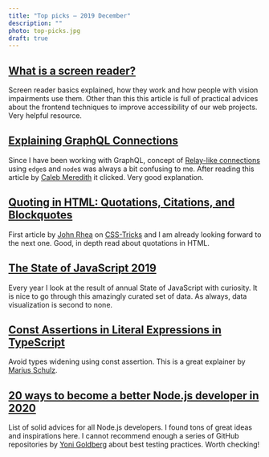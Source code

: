 ```yaml
---
title: "Top picks — 2019 December"
description: ""
photo: top-picks.jpg
draft: true
---
```


## [What is a screen reader?](https://axesslab.com/what-is-a-screen-reader/)

Screen reader basics explained, how they work and how people with vision impairments use them. Other than this this article is full of practical advices about the frontend techniques to improve accessibility of our web projects. Very helpful resource.

## [Explaining GraphQL Connections](https://blog.apollographql.com/explaining-graphql-connections-c48b7c3d6976)

Since I have been working with GraphQL, concept of [Relay-like connections](https://facebook.github.io/relay/graphql/connections.htm) using `edge`s and `node`s was always a bit confusing to me. After reading this article by [Caleb Meredith](https://twitter.com/calebmer) it clicked. Very good explanation.

## [Quoting in HTML: Quotations, Citations, and Blockquotes](https://css-tricks.com/quoting-in-html-quotations-citations-and-blockquotes/)

First article by [John Rhea](https://twitter.com/storykaboom) on [CSS-Tricks](https://css-tricks.com) and I am already looking forward to the next one. Good, in depth read about quotations in HTML.

## [The State of JavaScript 2019](https://2019.stateofjs.com)

Every year I look at the result of annual State of JavaScript with curiosity. It is nice to go through this amazingly curated set of data. As always, data visualization is second to none.

## [Const Assertions in Literal Expressions in TypeScript](https://mariusschulz.com/blog/const-assertions-in-literal-expressions-in-typescript)

Avoid types widening using const assertion. This is a great explainer by [Marius Schulz](https://twitter.com/mariusschulz).

## [20 ways to become a better Node.js developer in 2020](https://medium.com/@me_37286/20-ways-to-become-a-better-node-js-developer-in-2020-d6bd73fcf424)

List of solid advices for all Node.js developers. I found tons of great ideas and inspirations here. I cannot recommend enough a series of GitHub repositories by [Yoni Goldberg](https://twitter.com/goldbergyoni) about best testing practices. Worth checking!
